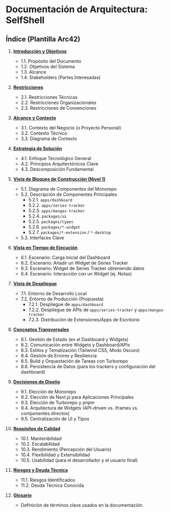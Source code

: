 # Documentación de Arquitectura: SelfShell

## Índice (Plantilla Arc42)

1.  **[Introducción y Objetivos](#1-introducción-y-objetivos)**
    * 1.1. Propósito del Documento
    * 1.2. Objetivos del Sistema
    * 1.3. Alcance
    * 1.4. Stakeholders (Partes Interesadas)

2.  **[Restricciones](#2-restricciones)**
    * 2.1. Restricciones Técnicas
    * 2.2. Restricciones Organizacionales
    * 2.3. Restricciones de Convenciones

3.  **[Alcance y Contexto](#3-alcance-y-contexto)**
    * 3.1. Contexto del Negocio (o Proyecto Personal)
    * 3.2. Contexto Técnico
    * 3.3. Diagrama de Contexto

4.  **[Estrategia de Solución](#4-estrategia-de-solución)**
    * 4.1. Enfoque Tecnológico General
    * 4.2. Principios Arquitectónicos Clave
    * 4.3. Descomposición Fundamental

5.  **[Vista de Bloques de Construcción (Nivel 1)](#5-vista-de-bloques-de-construcción)**
    * 5.1. Diagrama de Componentes del Monorepo
    * 5.2. Descripción de Componentes Principales
        * 5.2.1. `apps/dashboard`
        * 5.2.2. `apps/series-tracker`
        * 5.2.3. `apps/mangas-tracker`
        * 5.2.4. `packages/ui`
        * 5.2.5. `packages/types`
        * 5.2.6. `packages/*-widget`
        * 5.2.7. `packages/*-extension` / `*-desktop`
    * 5.3. Interfaces Clave

6.  **[Vista en Tiempo de Ejecución](#6-vista-en-tiempo-de-ejecución)**
    * 6.1. Escenario: Carga Inicial del Dashboard
    * 6.2. Escenario: Añadir un Widget de Series Tracker
    * 6.3. Escenario: Widget de Series Tracker obteniendo datos
    * 6.4. Escenario: Interacción con un Widget (ej. Notas)

7.  **[Vista de Despliegue](#7-vista-de-despliegue)**
    * 7.1. Entorno de Desarrollo Local
    * 7.2. Entorno de Producción (Propuesta)
        * 7.2.1. Despliegue de `apps/dashboard`
        * 7.2.2. Despliegue de APIs de `apps/series-tracker` y `apps/mangas-tracker`
        * 7.2.3. Distribución de Extensiones/Apps de Escritorio

8.  **[Conceptos Transversales](#8-conceptos-transversales)**
    * 8.1. Gestión de Estado (en el Dashboard y Widgets)
    * 8.2. Comunicación entre Widgets y Dashboard/APIs
    * 8.3. Estilos y Tematización (Tailwind CSS, Modo Oscuro)
    * 8.4. Gestión de Errores y Resiliencia
    * 8.5. Build y Orquestación de Tareas con Turborepo
    * 8.6. Persistencia de Datos (para los trackers y configuración del dashboard)

9.  **[Decisiones de Diseño](#9-decisiones-de-diseño)**
    * 9.1. Elección de Monorepo
    * 9.2. Elección de Next.js para Aplicaciones Principales
    * 9.3. Elección de Turborepo y pnpm
    * 9.4. Arquitectura de Widgets (API-driven vs. iframes vs. componentes directos)
    * 9.5. Centralización de UI y Tipos

10. **[Requisitos de Calidad](#10-requisitos-de-calidad)**
    * 10.1. Mantenibilidad
    * 10.2. Escalabilidad
    * 10.3. Rendimiento (Percepción del Usuario)
    * 10.4. Flexibilidad y Extensibilidad
    * 10.5. Usabilidad (para el desarrollador y el usuario final)

11. **[Riesgos y Deuda Técnica](#11-riesgos-y-deuda-técnica)**
    * 11.1. Riesgos Identificados
    * 11.2. Deuda Técnica Conocida

12. **[Glosario](#12-glosario)**
    * Definición de términos clave usados en la documentación.
